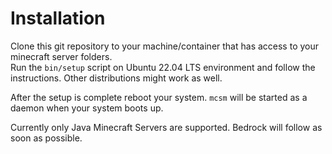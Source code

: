 # Installation

Clone this git repository to your machine/container that has access to your minecraft server folders. <br>
Run the `bin/setup` script on Ubuntu 22.04 LTS environment and follow the instructions. Other distributions might work as well.

After the setup is complete reboot your system. `mcsm` will be started as a daemon when your system boots up.

Currently only Java Minecraft Servers are supported. Bedrock will follow as soon as possible.
